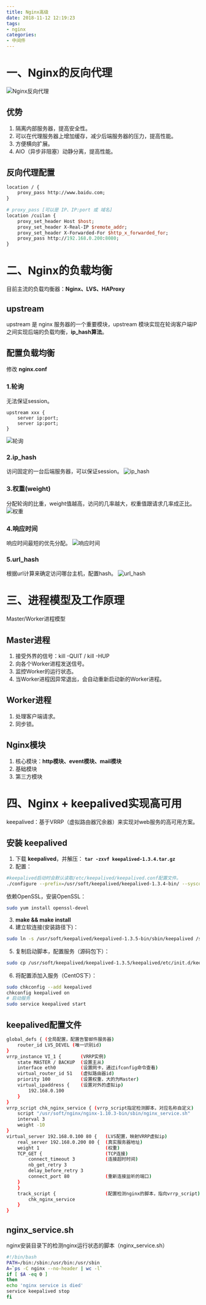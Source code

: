 ```yaml
---
title: Nginx高级
date: 2018-11-12 12:19:23
tags:
- nginx
categories:
- 中间件
---
```


# 一、Nginx的反向代理

![Nginx反向代理](nginx-high/nginx-high1.png)

## 优势

1. 隔离内部服务器，提高安全性。
2. 可以在代理服务器上增加缓存，减少后端服务器的压力，提高性能。
3. 方便横向扩展。
4. AIO（异步非阻塞）动静分离，提高性能。

<!--more-->

## 反向代理配置

```perl
location / {
    proxy_pass http://www.baidu.com;
}
    
# proxy_pass [可以是 IP、IP:port 或 域名]
location /cuilan {
    proxy_set_header Host $host;
    proxy_set_header X-Real-IP $remote_addr;
    proxy_set_header X-Forwarded-For $http_x_forwarded_for;
    proxy_pass http://192.168.0.200:8080;
}
```

# 二、Nginx的负载均衡

目前主流的负载均衡器：**Nginx、LVS、HAProxy**

## upstream

upstream 是 nginx 服务器的一个重要模块，upstream 模块实现在轮询客户端IP之间实现后端的负载均衡，**ip_hash算法**。

## 配置负载均衡

修改 **nginx.conf**

### 1.轮询
无法保证session。
```
upstream xxx {
    server ip:port;
    server ip:port;
}
```
![轮询](nginx-high/nginx-high2.png)

### 2.ip_hash
访问固定的一台后端服务器，可以保证session。
![ip_hash](nginx-high/nginx-high3.png)

### 3.权重(weight)
分配轮询的比重，weight值越高，访问的几率越大，权重值跟请求几率成正比。
![权重](nginx-high/nginx-high4.png)

### 4.响应时间
响应时间最短的优先分配。
![响应时间](nginx-high/nginx-high5.png)

### 5.url_hash
根据url计算来确定访问哪台主机，配置hash。
![url_hash](nginx-high/nginx-high6.png)

# 三、进程模型及工作原理

Master/Worker进程模型

## Master进程
1. 接受外界的信号：kill -QUIT / kill -HUP
2. 向各个Worker进程发送信号。
3. 监控Worker的运行状态。
4. 当Worker进程因异常退出，会自动重新启动新的Worker进程。

## Worker进程
1. 处理客户端请求。
2. 同步锁。

## Nginx模块
1. 核心模块：**http模块、event模块、mail模块**
2. 基础模块
3. 第三方模块

# 四、Nginx + keepalived实现高可用

keepalived：基于VRRP（虚拟路由器冗余器）来实现对web服务的高可用方案。

## 安装 keepalived

1. 下载 **keepalived**，并解压： **`tar -zxvf keepalived-1.3.4.tar.gz`**
2. 配置：
  ```bash
  #keepalived启动时会默认读取/etc/keepalived/keepalived.conf配置文件。
  ./configure --prefix=/usr/soft/keepalived/keepalived-1.3.4-bin/ --sysconf=/etc/
  ```
  依赖OpenSSL，安装OpenSSL：
  ```bash
  sudo yum install openssl-devel
  ```
3. **make && make install**
4. 建立软连接(安装路径下)：
```bash
sudo ln -s /usr/soft/keepalived/keepalived-1.3.5-bin/sbin/keepalived /sbin/
```
5. 复制启动脚本，配置服务（源码包下）：
```bash
sudo cp /usr/soft/keepalived/keepalived-1.3.5/keepalived/etc/init.d/keepalived /etc/init.d/
```

6. 将配置添加入服务（CentOS下）：
```bash
sudo chkconfig --add keepalived
chkconfig keepalived on
# 启动服务
sudo service keepalived start
```

## **keepalived配置文件**

```bash
global_defs { (全局配置，配置告警邮件服务器)
    router_id LVS_DEVEL (唯一识别id)
}
vrrp_instance VI_1 {       (VRRP实例)
    state MASTER / BACKUP  (设置主从)
    interface eth0         (设置网卡，通过ifconfig命令查看)
    virtual_router_id 51   (虚拟路由器id)
    priority 100           (设置权重，大的为Master)
    virtual_ipaddress {    (设置对外的虚拟ip)
        192.168.0.100
    }
}
vrrp_script chk_nginx_service { (vrrp_script指定检测脚本，对应名称自定义)
    script "/usr/soft/nginx/nginx-1.10.3-bin/sbin/nginx_service.sh"
    interval 3
    weight -10
}
virtual_server 192.168.0.100 80 {   (LVS配置，映射VRRP虚拟ip)
    real_server 192.168.0.200 80 {  (真实服务器地址)
    weight 1                        (权重)
    TCP_GET {                       (TCP连接)
        connect_timeout 3           (连接超时时间)
        nb_get_retry 3
        delay_before_retry 3
        connect_port 80             (重新连接监听的端口)
    }
    }
    track_script {                  (配置检测nginx的脚本，指向vrrp_script)
        chk_nginx_service
    }
}
```

## nginx_service.sh

nginx安装目录下的检测nginx运行状态的脚本（nginx_service.sh）

```bash
#!/bin/bash
PATH=/bin:/sbin:/usr/bin:/usr/sbin
A=`ps -C nginx --no-header | wc -l`
if [ $A -eq 0 ]
then
echo 'nginx service is died'
service keepalived stop
fi
```
